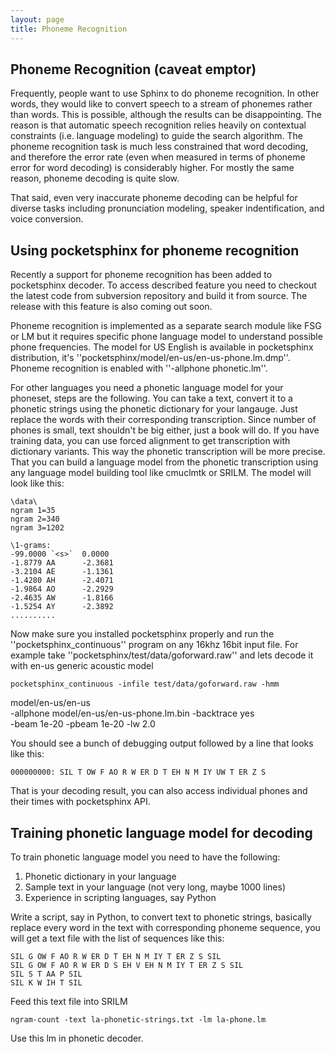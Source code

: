 ```yaml
---
layout: page 
title: Phoneme Recognition
---
```

## Phoneme Recognition (caveat emptor)

Frequently, people want to use Sphinx to do phoneme recognition.  In other 
words, they would like to convert speech to a stream of phonemes rather than 
words.  This is possible, although the results can be disappointing.  The 
reason is that automatic speech recognition relies heavily on contextual 
constraints (i.e. language modeling) to guide the search algorithm.  The 
phoneme recognition task is much less constrained that word decoding, and 
therefore the error rate (even when measured in terms of phoneme error for word 
decoding) is considerably higher.  For mostly the same reason, phoneme decoding 
is quite slow.

That said, even very inaccurate phoneme decoding can be helpful for diverse 
tasks including pronunciation modeling, speaker indentification, and voice 
conversion.
## Using pocketsphinx for phoneme recognition

Recently a support for phoneme recognition has been added to pocketsphinx 
decoder. To access described feature you need to checkout the latest code from 
subversion repository and build it from source. The release with this feature 
is also coming out soon.

Phoneme recognition is implemented as a separate search module like FSG or LM 
but it requires specific phone language model to understand possible phone 
frequencies. The model for US English is available in pocketsphinx 
distribution, it's ''pocketsphinx/model/en-us/en-us-phone.lm.dmp''. Phoneme 
recognition is enabled with ''-allphone phonetic.lm''.

For other languages you need a phonetic language model for your phoneset, steps 
are the following. You can take a text, convert it to a phonetic strings using 
the phonetic dictionary for your langauge. Just replace the words with their 
corresponding transcription. Since number of phones is small, text shouldn't be 
big either, just a book will do. If you have training data, you can use forced 
alignment to get transcription with dictionary variants. This way the phonetic 
transcription will be more precise. That you can build a language model from 
the phonetic transcription using any language model building tool like cmuclmtk 
or SRILM. The model will look like this:

	
	\data\
	ngram 1=35
	ngram 2=340
	ngram 3=1202
	
	\1-grams:
	-99.0000 `<s>`  0.0000
	-1.8779 AA      -2.3681
	-3.2104 AE      -1.1361
	-1.4280 AH      -2.4071
	-1.9864 AO      -2.2929
	-2.4635 AW      -1.8166
	-1.5254 AY      -2.3892
	..........


Now make sure you installed pocketsphinx properly and run the 
''pocketsphinx_continuous'' program on any 16khz 16bit input file. For example 
take ''pocketsphinx/test/data/goforward.raw'' and lets decode it with en-us 
generic acoustic model 

	
	pocketsphinx_continuous -infile test/data/goforward.raw -hmm 
model/en-us/en-us \
	                        -allphone model/en-us/en-us-phone.lm.bin 
-backtrace yes \
	                        -beam 1e-20 -pbeam 1e-20 -lw 2.0


You should see a bunch of debugging output followed by a line that looks like 
this:

	
	000000000: SIL T OW F AO R W ER D T EH N M IY UW T ER Z S


That is your decoding result, you can also access individual phones and their 
times with pocketsphinx API.


## Training phonetic language model for decoding

To train phonetic language model you need to have the following:

 1.  Phonetic dictionary in your language
 2.  Sample text in your language (not very long, maybe 1000 lines)
 3.  Experience in scripting languages, say Python

Write a script, say in Python, to convert text to phonetic strings, basically 
replace every word in the text with corresponding phoneme sequence, you will 
get a text file with the list of sequences like this:

	
	SIL G OW F AO R W ER D T EH N M IY T ER Z S SIL
	SIL G OW F AO R W ER D S EH V EH N M IY T ER Z S SIL
	SIL S T AA P SIL
	SIL K W IH T SIL


Feed this text file into SRILM

	
	ngram-count -text la-phonetic-strings.txt -lm la-phone.lm


Use this lm in phonetic decoder.
